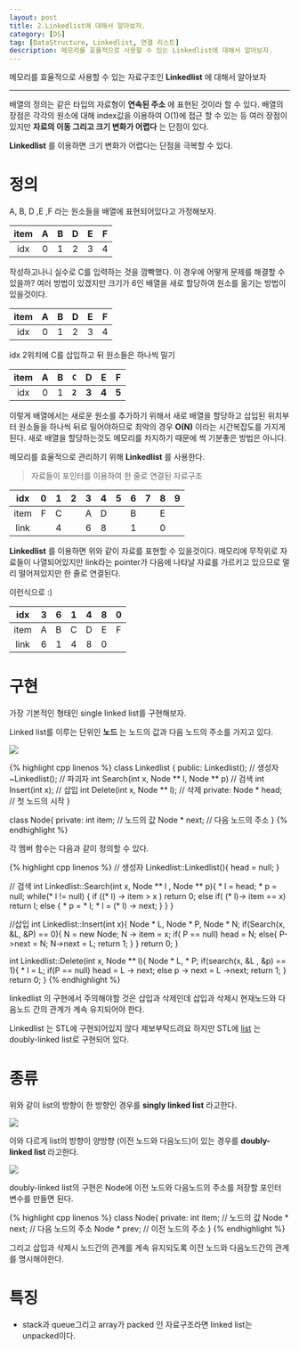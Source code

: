 ```yaml
---
layout: post
title: 2.Linkedlist에 대해서 알아보자.
category: [DS]
tag: [DataStructure, Linkedlist, 연결 리스트]
description: 메모리를 효율적으로 사용할 수 있는 Linkedlist에 대해서 알아보자.
---
```


메모리를 효율적으로 사용할 수 있는 자료구조인 **Linkedlist** 에 대해서 알아보자

---

배열의 정의는 같은 타입의 자료형이 **연속된 주소** 에 표현된 것이라 할 수 있다. 배열의 장점은 각각의 원소에 대해 index값을 이용하여 O(1)에 접근 할 수 있는 등 여러 장점이 있지만 **자료의 이동 그리고 크기 변화가 어렵다** 는 단점이 있다.

**Linkedlist** 를 이용하면 크기 변화가 어렵다는 단점을 극복할 수 있다.

# 정의
A, B, D ,E ,F 라는 원소들을 배열에 표현되어있다고 가정해보자.

|item| A| B | D | E | F |
|:-:|:-:|:-:|:-:|:-:|:-:|
|idx| 0 | 1 | 2 | 3 | 4 |

작성하고나니 실수로 C를 입력하는 것을 깜빡했다. 이 경우에 어떻게 문제를 해결할 수 있을까? 여러 방법이 있겠지만 크기가 6인 배열을 새로 할당하여 원소를 옮기는 방법이 있을것이다.

|item| A| B | D | E | F |
|:-:|:-:|:-:|:-:|:-:|:-:|
|idx| 0 | 1 | 2 | 3 | 4 |  

idx 2위치에 C를 삽입하고 뒤 원소들은 하나씩 밀기

|item| A| B | **`C`** | **D** | **E** | **F** |
|:-:|:-:|:-:|:-:|:-:|:-:|:-:|
|idx| 0 | 1 | **`2`** | **3** | **4** | **5** |

이렇게 배열에서는 새로운 원소를 추가하기 위해서 새로 배열을 할당하고 삽입된 위치부터 원소들을 하나씩 뒤로 밀어야하므로 최악의 경우 **O(N)** 이라는 시간복잡도를 가지게 된다. 새로 배열을 할당하는것도 메모리를 차지하기 때문에 썩 기분좋은 방법은 아니다.

메모리를 효율적으로 관리하기 위해 **Linkedlist** 를 사용한다.  

> 자료들이 포인터를 이용하여 한 줄로 연결된 자료구조

|idx | 0 | 1 | 2 | 3 | 4 | 5 | 6 | 7 | 8 | 9 |
|:-: |:-:|:-:|:-:|:-:|:-:|:-:|:-:|:-:|:-:|:-:|
|item| F | C |   | A | D |   | B |   | E |   |
|link|   | 4 |   | 6 | 8 |   | 1 |   | 0 |   |

**Linkedlist** 를 이용하면 위와 같이 자료를 표현할 수 있을것이다. 매모리에 무작위로 자료들이 나열되어있지만 link라는 pointer가 다음에 나타날 자료를 가르키고 있으므로 멀리 떨어져있지만 한 줄로 연결된다.


이런식으로 :)  

|idx | 3 | 6 | 1 | 4 | 8 | 0 |
|:-: |:-:|:-:|:-:|:-:|:-:|:-:|
|item| A | B | C | D | E | F |
|link| 6 | 1 | 4 | 8 | 0 |   |


# 구현
가장 기본적인 형태인 single linked list를 구현해보자.

Linked list를 이루는 단위인 **노드** 는 노드의 값과 다음 노드의 주소를 가지고 있다.

<img src="https://upload.wikimedia.org/wikipedia/commons/thumb/6/6d/Singly-linked-list.svg/408px-Singly-linked-list.svg.png" />

{% highlight cpp linenos %}
class Linkedlist {
	public:
		Linkedlist(); // 생성자
		~Linkedlist(); // 파괴자
		int Search(int x, Node ** l, Node ** p) // 검색
		int Insert(int x); // 삽입
		int Delete(int x, Node ** l); // 삭제
	private:
		Node * head;  // 첫 노드의 시작
}

class Node{
	private:
		int item; // 노드의 값
		Node * next; // 다음 노드의 주소
}
{% endhighlight %}

각 멤버 함수는 다음과 같이 정의할 수 있다.

{% highlight cpp linenos %}
// 생성자
Linkedlist::Linkedlist(){
	head = null;
}

// 검색
int Linkedlist::Search(int x, Node ** l , Node ** p){
	* l = head; * p = null;
	while(* l != null) {
		if ((* l) -> item > x ) return 0;
		else if( (* l)-> item == x) return l;
		else {
			* p = * l;
			* l = (* l) -> next;
		}
	}
}

//삽입
int Linkedlist::Insert(int x){
	Node * L, Node * P, Node * N;
	if(Search(x, &L, &P) == 0){
		N = new Node;
		N -> item = x;
		if( P == null) head = N;
		else{
			P->next = N;
			N->next = L;
			return 1;
		}
	}
	return 0;
}

int Linkedlist::Delete(int x, Node ** l){
	Node * L, * P;
	if(search(x, &L , &p) == 1){
		* l = L;
		if(P == null) head = L -> next;
		else p -> next = L ->next;
		return 1;
	}
	return 0;
}
{% endhighlight %}

linkedlist 의 구현에서 주의해야할 것은 삽입과 삭제인데 삽입과 삭제시 현재노드와 다음노드 간의 관계가 계속 유지되어야 한다.

Linkedlist 는 STL에 구현되어있지 않다 <delete>제보부탁드려요</delete> 하지만 STL에 [list](http://www.cplusplus.com/reference/list/list/) 는 doubly-linked list로 구현되어 있다.

# 종류
위와 같이 list의 방향이 한 방향인 경우를 **singly linked list** 라고한다.

<img src="https://upload.wikimedia.org/wikipedia/commons/thumb/6/6d/Singly-linked-list.svg/408px-Singly-linked-list.svg.png" />

이와 다르게 list의 방향이 양방향 (이전 노드와 다음노드)이 있는 경우를 **doubly-linked list** 라고한다.

<img src="https://upload.wikimedia.org/wikipedia/commons/thumb/5/5e/Doubly-linked-list.svg/610px-Doubly-linked-list.svg.png" />


doubly-linked list의 구현은 Node에 이전 노드와 다음노드의 주소를 저장할 포인터 변수를 만들면 된다.

{% highlight cpp linenos %}
class Node{
	private:
		int item; // 노드의 값
		Node * next; // 다음 노드의 주소
		Node * prev; // 이전 노드의 주소
}
{% endhighlight %}

그리고 삽입과 삭제시 노드간의 관계를 계속 유지되도록 이전 노드와 다음노드간의 관계를 명시해야한다.


# 특징  
- stack과 queue그리고 array가 packed 인 자료구조라면
 linked list는 unpacked이다.  
